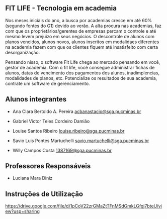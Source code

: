 ## FIT LIFE - Tecnologia em academia

Nos meses iniciais do ano, a busca por academias cresce em até 60% (segundo fontes do G1) devido ao verão. A alta procura nas academias, faz com que os proprietários/gerentes de empresas percam o controle e até mesmo levem prejuízo em seus negócios. O descontrole de alunos com planos vencidos, alunos novos, alunos inscritos em modalidaes diferentes na academia fazem com que os clientes fiquem até insatisfeito com certa desorganização.

Pensando nisso, o software Fit Life chega ao mercado pensando em você, gestor de academia. Com o fit life, você consegue administrar fichas de alunos, datas de vencimento dos pagamentos dos alunos, inadimplencias, modalidades de planos, etc. Potencialize os resultados de sua academia, contrate um software de gerenciamento. 

## Alunos integrantes 

- Ana Clara Bertoldo A. Pereira 
  acbanastacio@sga.pucminas.br
- Gabriel Victor Teles Cordeiro Damião
 
- Louise Santos Ribeiro
 louise.ribeiro@sga.pucminas.br
- Savio Luis Pontes Martuchelli
savio.martuchelli@sga.pucminas.br
- Willy Campos Costa
1387169@sga.pucminas.br

## Professores Responsáveis

- Luciana Mara Diniz

## Instruções de Utilização


https://drive.google.com/file/d/1pCoV22zrGMaZtTFnMSdGmkLGfgj7bteU/view?usp=sharing
